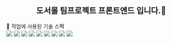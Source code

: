 <div align="center">
  <h2>도서몰 팀프로젝트 프론트엔드 입니다.👋</h2>
</div>
🔭 작업에 사용된 기술 스펙<br> 
<div>
<img vertical align="center" src="https://img.shields.io/badge/Javascript-F7DF1E?style=flat-square&logo=Javascript&logoColor=black"/> 
  <img vertical align="center" src="https://img.shields.io/badge/React-61DAFB?style=flat-square&logo=react&logoColor=black"/> 
  <img vertical align="center" src="https://img.shields.io/badge/reactrouter-CA4245?style=flat-square&logo=reactrouter&logoColor=white"/>
  <img vertical align="center" src="https://img.shields.io/badge/Typescript-3178C6?style=flat-square&logo=Typescript&logoColor=white"/> 
  <img vertical align="center" src="https://img.shields.io/badge/webpack-646CFF?style=flat-square&logo=webpack&logoColor=white"/> 
  <img vertical align="center" src="https://img.shields.io/badge/styledcomponents-DB7093?style=flat-square&logo=styledcomponents&logoColor=black"/>
    <img vertical align="center" src="https://img.shields.io/badge/emotion-f184e0?style=flat-square&logo=emotion&logoColor=white"/>
<img vertical align="center" src="https://img.shields.io/badge/axios-5A29E4?style=flat-square&logo=axios&logoColor=white"/>
  <img vertical align="center" src="https://img.shields.io/badge/jenkins-D24939?style=flat-square&logo=jenkins&logoColor=white"/>
</div>
